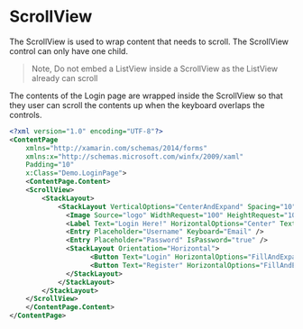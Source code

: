 # ScrollView

The ScrollView is used to wrap content that needs to scroll. The ScrollView control can only have one child.

> Note, Do not embed a ListView inside a ScrollView as the ListView already can scroll

The contents of the Login page are wrapped inside the ScrollView so that they user can scroll the contents up when the keyboard overlaps the controls.

```xml
<?xml version="1.0" encoding="UTF-8"?>
<ContentPage  
    xmlns="http://xamarin.com/schemas/2014/forms" 
    xmlns:x="http://schemas.microsoft.com/winfx/2009/xaml" 
    Padding="10"
    x:Class="Demo.LoginPage">
    <ContentPage.Content>
    <ScrollView>
        <StackLayout>
            <StackLayout VerticalOptions="CenterAndExpand" Spacing="10">
              <Image Source="logo" WidthRequest="100" HeightRequest="100" />
              <Label Text="Login Here!" HorizontalOptions="Center" TextColor="Gray" />  
              <Entry Placeholder="Username" Keyboard="Email" />
              <Entry Placeholder="Password" IsPassword="true" />
              <StackLayout Orientation="Horizontal">
                    <Button Text="Login" HorizontalOptions="FillAndExpand" BackgroundColor="Orange" TextColor="White"/>
                    <Button Text="Register" HorizontalOptions="FillAndExpand" BackgroundColor="Gray" TextColor="White" />
              </StackLayout>  
            </StackLayout>            
        </StackLayout>
    </ScrollView>
    </ContentPage.Content>
</ContentPage>
```



